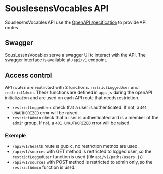 # SouslesensVocables API

SouslesensVocables API use the [OpenAPI specification](https://swagger.io/specification/)
to provide API routes.

## Swagger

SousLesensVocables serve a swagger UI to interact with the API. The swagger interface is available
at `/api/v1` endpoint.

## Access control

API routes are restricted with 2 functions: `restrictLoggedUser` and `restrictAdmin`.
These functions are defined in `app.js` during the openAPI initialization and are used on each
API route that needs restriction.

-   `restrictLoggedUser` check that a user is authenticated. If not, a `401 UNAUTHORIZED` error
    will be raised.
-   `restrictAdmin` check that a user is authenticated and is a member of the `admin` group.
    If not, a `401 UNAUTHORIZED` error will be raised.

### Exemple

-   `/api/v1/health` route is public, no restriction method are used.
-   `/api/v1/sources` with GET method is restricted to logged user, so the `restrictLoggedUser`
    function is used (file `api/v1/paths/users.js`)
-   `/api/v1/sources` with POST method is restricted to admin only, so the `restrictAdmin` function
    is used.
